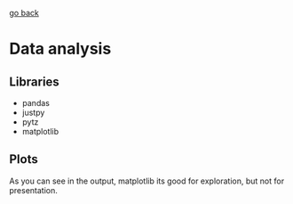 [go back](../course_code.md)

# Data analysis 

## Libraries

+ pandas
+ justpy
+ pytz
+ matplotlib

## Plots

As you can see in the output, matplotlib its good for exploration, but not for presentation.
